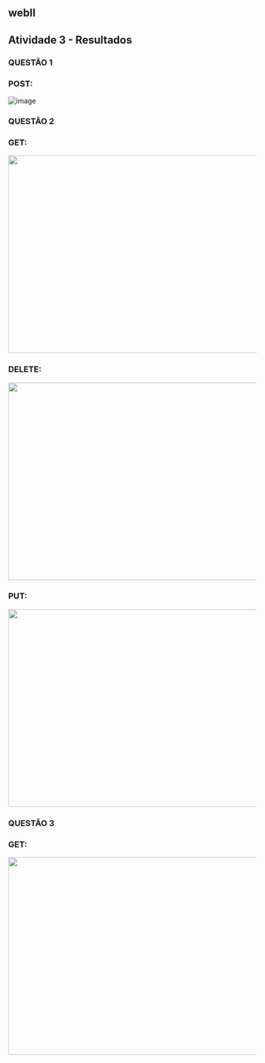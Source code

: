 ## webII
## Atividade 3 - Resultados

### QUESTÃO 1
### POST:
![image](https://user-images.githubusercontent.com/109567488/216679793-ff338a33-d327-4dec-8ac3-f18f8660e0f4.png)


### QUESTÃO 2
### GET:

<picture>
  <img align="center" height="400" width="800" src="https://user-images.githubusercontent.com/109567488/216676239-5183a723-a806-4126-beeb-60cfa1d076cd.jpeg">
</picture>

### DELETE:
<picture>
  <img align="center" height="400" width="800" src="https://user-images.githubusercontent.com/109567488/216678082-7cced6bf-f220-4b79-9739-633c058d8597.png">
</picture>

### PUT:
<picture>
  <img align="center"  height="400" width="800" src="https://user-images.githubusercontent.com/109567488/216677596-c6878752-5472-40c6-ba18-437a0146c429.png">
</picture>

### QUESTÃO 3
### GET:
<picture>
  <img align="center"  height="400" width="800" src="https://user-images.githubusercontent.com/109567488/216679183-b9326bf0-f5f7-4014-8432-51e238d38cf8.png">
</picture>


